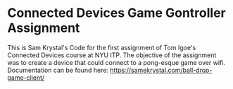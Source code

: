 # Connected Devices Game Gontroller Assignment
This is Sam Krystal's Code for the first assignment of Tom Igoe's Connected Devices course at NYU ITP.
The objective of the assignment was to create a device that could connect to a pong-esque game over wifi.
Documentation can be found here: 
https://samekrystal.com/ball-drop-game-client/
